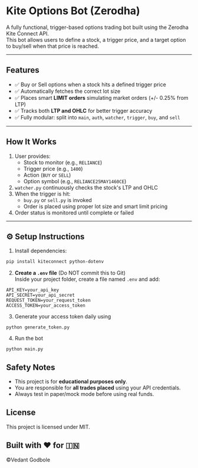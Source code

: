 #  Kite Options Bot (Zerodha)

A fully functional, trigger-based options trading bot built using the Zerodha Kite Connect API.  
This bot allows users to define a stock, a trigger price, and a target option to buy/sell when that price is reached.

---

## Features

- ✅ Buy or Sell options when a stock hits a defined trigger price  
- ✅ Automatically fetches the correct lot size  
- ✅ Places smart **LIMIT orders** simulating market orders (+/- 0.25% from LTP)  
- ✅ Tracks both **LTP and OHLC** for better trigger accuracy  
- ✅ Fully modular: split into `main`, `auth`, `watcher`, `trigger`, `buy`, and `sell`  

---

##  How It Works

1. User provides:
   - Stock to monitor (e.g., `RELIANCE`)
   - Trigger price (e.g., `1400`)
   - Action (`BUY` or `SELL`)
   - Option symbol (e.g., `RELIANCE25MAY1460CE`)
2. `watcher.py` continuously checks the stock's LTP and OHLC  
3. When the trigger is hit:
   - `buy.py` or `sell.py` is invoked
   - Order is placed using proper lot size and smart limit pricing
4. Order status is monitored until complete or failed

---

## ⚙️ Setup Instructions

1. Install dependencies:

```bash
pip install kiteconnect python-dotenv
```
2. **Create a `.env` file** (Do NOT commit this to Git)  
Inside your project folder, create a file named `.env` and add:
```
API_KEY=your_api_key
API_SECRET=your_api_secret
REQUEST_TOKEN=your_request_token
ACCESS_TOKEN=your_access_token
```

3. Generate your access token daily using
```
python generate_token.py
```
4. Run the bot
```
python main.py
```
## Safety Notes

- This project is for **educational purposes only**.  
- You are responsible for **all trades placed** using your API credentials.  
- Always test in paper/mock mode before using real funds.


## License

This project is licensed under MIT.

## Built with ❤️ for 🇮🇳
©️Vedant Godbole

